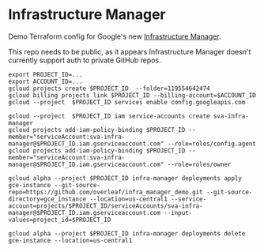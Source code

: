 # Infrastructure Manager

Demo Terraform config for Google's new [Infrastructure Manager](https://cloud.google.com/infrastructure-manager/docs).

This repo needs to be public, as it appears Infrastructure Manager doesn't currently support auth to private GitHub repos.

```
export PROJECT_ID=...
export ACCOUNT_ID=...
gcloud projects create $PROJECT_ID  --folder=119554642474
gcloud billing projects link $PROJECT_ID --billing-account=$ACCOUNT_ID
gcloud --project  $PROJECT_ID services enable config.googleapis.com

gcloud --project  $PROJECT_ID iam service-accounts create sva-infra-manager
gcloud projects add-iam-policy-binding $PROJECT_ID --member="serviceAccount:sva-infra-manager@$PROJECT_ID.iam.gserviceaccount.com" --role=roles/config.agent
gcloud projects add-iam-policy-binding $PROJECT_ID --member="serviceAccount:sva-infra-manager@$PROJECT_ID.iam.gserviceaccount.com" --role=roles/owner

gcloud alpha --project $PROJECT_ID infra-manager deployments apply gce-instance --git-source-repo=https://github.com/overleaf/infra_manager_demo.git --git-source-directory=gce_instance --location=us-central1 --service-account=projects/$PROJECT_ID/serviceAccounts/sva-infra-manager@$PROJECT_ID.iam.gserviceaccount.com --input-values=project_id=$PROJECT_ID

gcloud alpha --project $PROJECT_ID infra-manager deployments delete gce-instance --location=us-central1
```